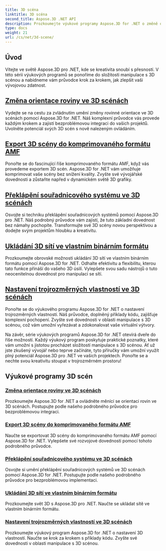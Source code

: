 ```yaml
---
title: 3D scéna
linktitle: 3D scéna
second_title: Aspose.3D .NET API
description: Prozkoumejte výukové programy Aspose.3D for .NET o změně orientace roviny, exportu scén do komprimovaného formátu AMF, překlápění souřadnicových systémů a dalších.
type: docs
weight: 21
url: /cs/net/3d-scene/
---
```

## Úvod

Vítejte ve světě Aspose.3D pro .NET, kde se kreativita snoubí s přesností. V této sérii výukových programů se ponoříme do složitosti manipulace s 3D scénou a nabídneme vám průvodce krok za krokem, jak zlepšit vaši vývojovou zdatnost.

## [Změna orientace roviny ve 3D scénách](./change-plane-orientation/)

Vydejte se na cestu za zvládnutím umění změny rovinné orientace ve 3D scénách pomocí Aspose.3D for .NET. Náš komplexní průvodce vás provede každým krokem a zajistí bezproblémovou integraci do vašich projektů. Uvolněte potenciál svých 3D scén s nově nalezeným ovládáním.

## [Export 3D scény do komprimovaného formátu AMF](./export-scene-compressed-amf/)

Ponořte se do fascinující říše komprimovaného formátu AMF, když vás provedeme exportem 3D scén. Aspose.3D for .NET vám umožňuje komprimovat vaše scény bez snížení kvality. Zvyšte své vývojářské dovednosti a zůstaňte napřed v dynamickém světě 3D grafiky.

## [Překlápění souřadnicového systému ve 3D scénách](./flip-coordinate-system/)

Osvojte si techniku překlápění souřadnicových systémů pomocí Aspose.3D pro .NET. Náš podrobný průvodce vám zajistí, že tuto základní dovednost bez námahy pochopíte. Transformujte své 3D scény novou perspektivou a dodejte svým projektům hloubku a kreativitu.

## [Ukládání 3D sítí ve vlastním binárním formátu](./save-3d-meshes-binary-format/)

Prozkoumejte obrovské možnosti ukládání 3D sítí ve vlastním binárním formátu pomocí Aspose.3D for .NET. Odhalte efektivitu a flexibilitu, kterou tato funkce přináší do vašeho 3D úsilí. Vylepšete svou sadu nástrojů o tuto neocenitelnou dovednost pro manipulaci se sítí.

## [Nastavení trojrozměrných vlastností ve 3D scénách](./set-3d-properties/)

Ponořte se do výukového programu Aspose.3D for .NET o nastavení trojrozměrných vlastností. Náš průvodce, doplněný příklady kódu, zajišťuje komplexní pochopení. Zvyšte své dovednosti v oblasti manipulace s 3D scénou, což vám umožní vyřezávat a zdokonalovat vaše virtuální výtvory.

Na závěr, série výukových programů Aspose.3D for .NET otevírá dveře do říše možností. Každý výukový program poskytuje praktické poznatky, které vám umožní s jistotou procházet složitostí manipulace s 3D scénou. Ať už jste zkušený vývojář nebo teprve začínáte, tyto příručky vám umožní využít plný potenciál Aspose.3D pro .NET ve vašich projektech. Ponořte se a nechte svou kreativitu stoupat v trojrozměrném prostoru!
## Výukové programy 3D scén
### [Změna orientace roviny ve 3D scénách](./change-plane-orientation/)
Prozkoumejte Aspose.3D for .NET a ovládněte měnící se orientaci rovin ve 3D scénách. Postupujte podle našeho podrobného průvodce pro bezproblémovou integraci.
### [Export 3D scény do komprimovaného formátu AMF](./export-scene-compressed-amf/)
Naučte se exportovat 3D scény do komprimovaného formátu AMF pomocí Aspose.3D for .NET. Vylepšete své rozvojové dovednosti pomocí tohoto podrobného průvodce.
### [Překlápění souřadnicového systému ve 3D scénách](./flip-coordinate-system/)
Osvojte si umění překlápění souřadnicových systémů ve 3D scénách pomocí Aspose.3D for .NET. Postupujte podle našeho podrobného průvodce pro bezproblémovou implementaci.
### [Ukládání 3D sítí ve vlastním binárním formátu](./save-3d-meshes-binary-format/)
Prozkoumejte svět 3D s Aspose.3D pro .NET. Naučte se ukládat sítě ve vlastním binárním formátu.
### [Nastavení trojrozměrných vlastností ve 3D scénách](./set-3d-properties/)
Prozkoumejte výukový program Aspose.3D for .NET o nastavení 3D vlastností. Naučte se krok za krokem s příklady kódu. Zvyšte své dovednosti v oblasti manipulace s 3D scénou.